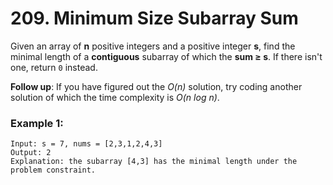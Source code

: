 # 209. Minimum Size Subarray Sum

Given an array of **n** positive integers and a positive integer **s**, find the minimal length of a **contiguous** subarray of which the **sum ≥ s**. If there isn't one, return `0` instead.

**Follow up**:
If you have figured out the *O(n)* solution, try coding another solution of which the time complexity is *O(n log n)*. 

### Example 1:
```
Input: s = 7, nums = [2,3,1,2,4,3]
Output: 2
Explanation: the subarray [4,3] has the minimal length under the problem constraint.
```
